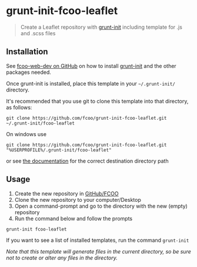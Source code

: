 # grunt-init-fcoo-leaflet

>Create a Leaflet repository with [grunt-init] including template for .js and .scss files

[grunt-init]: http://gruntjs.com/project-scaffolding
[fcoo-web-dev]: https://github.com/FCOO/fcoo-web-dev

## Installation
See [fcoo-web-dev on GitHub][fcoo-web-dev] on how to install [grunt-init] and the other packages needed.

Once grunt-init is installed, place this template in your `~/.grunt-init/` directory. 

It's recommended that you use git to clone this template into that directory, as follows:

```
git clone https://github.com/fcoo/grunt-init-fcoo-leaflet.git ~/.grunt-init/fcoo-leaflet
```

On windows use
```
git clone https://github.com/fcoo/grunt-init-fcoo-leaflet.git "%USERPROFILE%/.grunt-init/fcoo-leaflet"
```
or see [the documentation][grunt-init] for the correct destination directory path

## Usage

1.	Create the new repository in [GitHub/FCOO](https://github.com/FCOO)
2.	Clone the new repository to your computer/Desktop 
3.	Open a command-prompt and go to the directory with the new (empty) repository
4.	Run the command below and follow the prompts

```
grunt-init fcoo-leaflet
```

If you want to see a list of installed templates, run the command `grunt-init`

_Note that this template will generate files in the current directory, so be sure not to create or alter any files in the directory._
 
